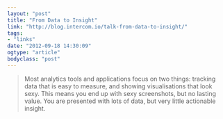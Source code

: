 ```yaml
---
layout: "post"
title: "From Data to Insight"
link: "http://blog.intercom.io/talk-from-data-to-insight/"
tags: 
- "links"
date: "2012-09-18 14:30:09"
ogtype: "article"
bodyclass: "post"
---
```


> Most analytics tools and applications focus on two things: tracking data that is easy to measure, and showing visualisations that look sexy. This means you end up with sexy screenshots, but no lasting value. You are presented with lots of data, but very little actionable insight.